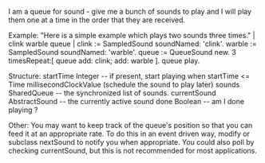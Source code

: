 I am a queue for sound - give me a bunch of sounds to play and I will play them one at a time in the order that they are received.

Example:
"Here is a simple example which plays two sounds three times."
| clink warble queue |
clink := SampledSound soundNamed: 'clink'.
warble := SampledSound soundNamed: 'warble'.
queue := QueueSound new.
3 timesRepeat:[
	queue add: clink; add: warble
].
queue play.

Structure:
 startTime 		Integer -- if present, start playing when startTime <= Time millisecondClockValue
							(schedule the sound to play later)
 sounds			SharedQueue -- the synchronized list of sounds.
 currentSound	AbstractSound -- the currently active sound
 done			Boolean -- am I done playing ?

Other:
You may want to keep track of the queue's position so that you can feed it at an appropriate rate. To do this in an event driven way, modify or subclass nextSound to notify you when appropriate. You could also poll by checking currentSound, but this is not recommended for most applications.

